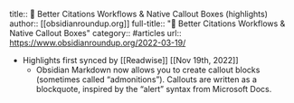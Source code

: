 title:: 🌠 Better Citations Workflows & Native Callout Boxes (highlights)
author:: [[obsidianroundup.org]]
full-title:: "🌠 Better Citations Workflows & Native Callout Boxes"
category:: #articles
url:: https://www.obsidianroundup.org/2022-03-19/

- Highlights first synced by [[Readwise]] [[Nov 19th, 2022]]
	- Obsidian Markdown now allows you to create callout blocks (sometimes called “admonitions”). Callouts are written as a blockquote, inspired by the “alert” syntax from Microsoft Docs.